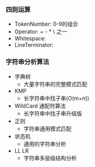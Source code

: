 ### 四则运算
- TokenNumber: 0-9的组合
- Operator: + - * \ 之一
- Whitespace: <SP>
- LineTerminator: <LF> <CR>
### 字符串分析算法
- 字典树
  - 大量字符串的完整模式匹配
- KMP
  - 长字符串中找子串(O(m+n))
- WildCard 通配符算法
  - 长字符串中找子串升级版
- 正则
  - 字符串通用模式匹配
- 状态机
  - 通用的字符串分析
- LL LR
  - 字符串多层级结构分析